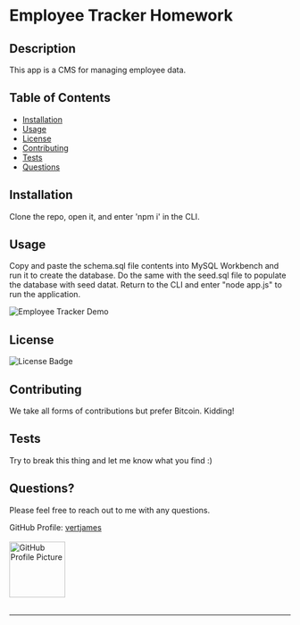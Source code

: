 
  # Employee Tracker Homework

  ## Description
  This app is a CMS for managing employee data.

  ## Table of Contents
  * [Installation](#installation)
  * [Usage](#usage)
  * [License](#license)
  * [Contributing](#contributing)
  * [Tests](#tests)
  * [Questions](#questions)
  
  <a name="installation"></a>
  ## Installation
  Clone the repo, open it, and enter 'npm i' in the CLI.
  
  <a name="usage"></a>
  ## Usage
  Copy and paste the schema.sql file contents into MySQL Workbench and run it to create the database. Do the same with the seed.sql file to populate the database with seed datat. Return to the CLI and enter "node app.js" to run the application.

  ![Employee Tracker Demo](.employee-tracker-DEMO.gif)

  <a name="license"></a>
  ## License
  <img src='https://img.shields.io/badge/License-The Unlicense-blue' alt='License Badge'>
      
  <a name="contributing"></a>
  ## Contributing
  We take all forms of contributions but prefer Bitcoin. Kidding! 

  <a name="tests"></a>
  ## Tests
  Try to break this thing and let me know what you find :)

  <a name="questions"></a>
  ## Questions?
  Please feel free to reach out to me with any questions.

  GitHub Profile: <a href='https://github.com/vertjames'>vertjames</a></br></br>
  <img src='https://avatars1.githubusercontent.com/u/61360856?v=4' height='100px' alt='GitHub Profile Picture'></br></br>
  _ _ _